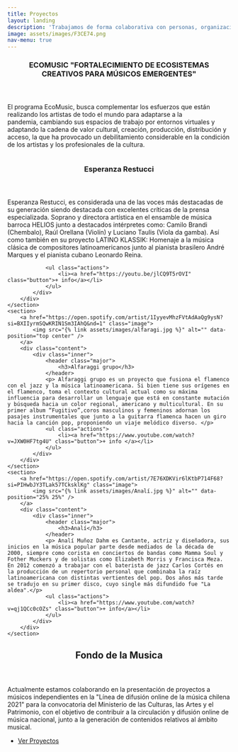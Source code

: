 ```yaml
---
title: Proyectos
layout: landing
description: 'Trabajamos de forma colaborativa con personas, organizaciones e instituciones en el desarrollo de proyectos que conecten a las personas.'
image: assets/images/F3CE74.png
nav-menu: true
---
```


<!-- Main -->
<div id="main">

<!-- One -->
<section id="one">
	<div class="inner">
		<header class="major">
			<h3>ECOMUSIC "FORTALECIMIENTO DE ECOSISTEMAS CREATIVOS PARA MÚSICOS EMERGENTES"</h3>
		</header>
		<p>El programa EcoMusic, busca complementar los esfuerzos que están realizando los artistas de todo el mundo para adaptarse a la pandemia, cambiando sus espacios de trabajo por entornos virtuales y adaptando la cadena de valor cultural, creación, producción, distribución y acceso, la que ha provocado un debilitamiento considerable en la condición de los artistas y los profesionales de la cultura.</p>
	</div>
</section>
<!-- Two -->
<section id="two" class="spotlights">
	<section>
		<a href="https://open.spotify.com/artist/51Qq4SYf1OHejhU2VvOUxz?si=qs9qTYKIToC1LxpaqQ4S1w" class="image">
			<img src="{% link assets/images/Esperanza.jpg %}" alt="" data-position="center center" />
		</a>
		<div class="content">
			<div class="inner">
				<header class="major">
					<h3>Esperanza Restucci</h3>
				</header>
				<p>Esperanza Restucci, es considerada una de las voces más destacadas de su generación siendo destacada con excelentes críticas de la prensa especializada. Soprano y directora artística en el ensamble de música barroca HELIOS junto a destacados intérpretes como: Camilo Brandi (Chembalo), Raúl Orellana (Violín) y Luciano Taulis (Viola da gamba). Así como también en su proyecto LATINO KLASSIK: Homenaje a la música clásica de compositores latinoamericanos junto al pianista brasilero André Marques y el pianista cubano Leonardo Reina.</p>
					
				<ul class="actions">
					<li><a href="https://youtu.be/jlCQ9T5rOVI" class="button">+ info</a></li>
				</ul>
			</div>
		</div>
	</section>
	<section>
		<a href="https://open.spotify.com/artist/1IyyevMhzFVtAdAaQg9ysN?si=BXIIyrmSQwKRIN1Sm3IAhQ&nd=1" class="image">
			<img src="{% link assets/images/alfaragi.jpg %}" alt="" data-position="top center" />
		</a>
		<div class="content">
			<div class="inner">
				<header class="major">
					<h3>Alfaraggi grupo</h3>
				</header>
				<p> Alfaraggi grupo es un proyecto que fusiona el flamenco con el jazz y la música latinoamericana. Si bien tiene sus orígenes en el flamenco, toma el contexto cultural actual como su máxima influencia para desarrollar un lenguaje que está en constante mutación y búsqueda hacia un color regional, americano y multicultural. En su primer album “Fugitivo”,coros masculinos y femeninos adornan los pasajes instrumentales que junto a la guitarra flamenca hacen un giro hacia la canción pop, proponiendo un viaje melódico diverso. </p>
				<ul class="actions">
					<li><a href="https://www.youtube.com/watch?v=JXW0HF7tg4U" class="button">+ info </a></li>
				</ul>
			</div>
		</div>
	</section>
	<section>
		<a href="https://open.spotify.com/artist/7E76XDKVir6lKtbP714F68?si=PIHwbJY3TLak57TCksklKg" class="image">
			<img src="{% link assets/images/Analí.jpg %}" alt="" data-position="25% 25%" />
		</a>
		<div class="content">
			<div class="inner">
				<header class="major">
					<h3>Analí</h3>
				</header>
				<p> Analí Muñoz Dahm es Cantante, actriz y diseñadora, sus inicios en la música popular parte desde mediados de la década de 2000, siempre como corista en conciertos de bandas como Mamma Soul y Fother Muckers y de solistas como Elizabeth Morris y Francisca Meza. En 2012 comenzó a trabajar con el baterista de jazz Carlos Cortés en la producción de un repertorio personal que combinaba la raíz latinoamericana con distintas vertientes del pop. Dos años más tarde se tradujo en su primer disco, cuyo single más difundido fue "La aldea".</p>
				<ul class="actions">
					<li><a href="https://www.youtube.com/watch?v=qj1QCc0cOZs" class="button">+ info</a></li>
				</ul>
			</div>
		</div>
	</section>
</section>

<!-- Three -->
<section id="three">
	<div class="inner">
		<header class="major">
			<h2>Fondo de la Musica</h2>
		</header>
		<p>Actualmente estamos colaborando en la presentación de proyectos a músicos independientes en la "Línea de difusión online de la música chilena 2021" para la convocatoria del Ministerio de las Culturas, las Artes y el Patrimonio, con el  objetivo de  contribuir a la circulación y difusión online de música nacional, junto a la generación de contenidos relativos al ámbito musical.</p>
		<ul class="actions">
			<li><a href="https://www.fondosdecultura.cl/fondos/fondo-musica/lineas-de-concurso/linea-para-la-difusion-online-de-la-musica-chilena-2021/" class="button next">Ver Proyectos</a></li>
		</ul>
	</div>
</section>

</div>

